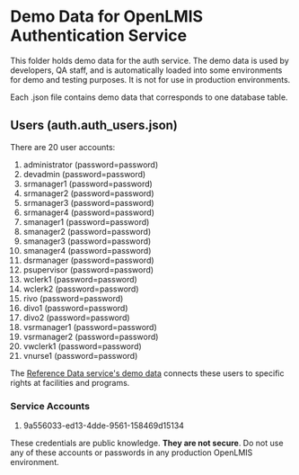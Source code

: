 # Demo Data for OpenLMIS Authentication Service
This folder holds demo data for the auth service. The demo data is used by developers, QA staff,
and is automatically loaded into some environments for demo and testing purposes. It is not for use
in production environments.

Each .json file contains demo data that corresponds to one database table.

## Users (auth.auth_users.json)
There are 20 user accounts:

1. administrator (password=password)
2. devadmin (password=password)
3. srmanager1 (password=password)
4. srmanager2 (password=password)
5. srmanager3 (password=password)
6. srmanager4 (password=password)
7. smanager1 (password=password)
8. smanager2 (password=password)
9. smanager3 (password=password)
10. smanager4 (password=password)
11. dsrmanager (password=password)
12. psupervisor (password=password)
13. wclerk1 (password=password)
14. wclerk2 (password=password)
15. rivo (password=password)
16. divo1 (password=password)
17. divo2 (password=password)
18. vsrmanager1 (password=password)
19. vsrmanager2 (password=password)
20. vwclerk1 (password=password)
21. vnurse1 (password=password)

The [Reference Data service's demo data](https://github.com/OpenLMIS/openlmis-referencedata/tree/master/demo-data)
connects these users to specific rights at facilities and programs.

### Service Accounts

1. 9a556033-ed13-4dde-9561-158469d15134

These credentials are public knowledge. **They are not secure**. Do not use any of these accounts or
passwords in any production OpenLMIS environment.
